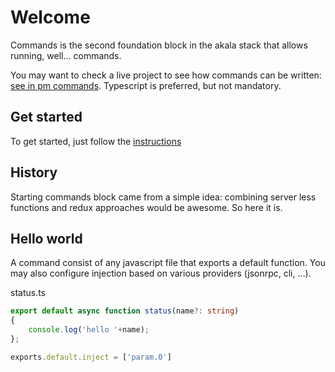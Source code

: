 # Welcome

Commands is the second foundation block in the akala stack that allows running, well... commands.

You may want to check a live project to see how commands can be written: [see in pm commands](https://github.com/npenin/akala/tree/main/packages/pm/src/commands).
Typescript is preferred, but not mandatory.

## Get started

To get started, just follow the [instructions](getting-started)

## History

Starting commands block came from a simple idea: combining server less functions and redux approaches would be awesome. So here it is.

## Hello world

A command consist of any javascript file that exports a default function. You may also configure injection based on various providers (jsonrpc, cli, ...).

status.ts

```ts
export default async function status(name?: string)
{
    console.log('hello '+name);
};

exports.default.inject = ['param.0']
```
